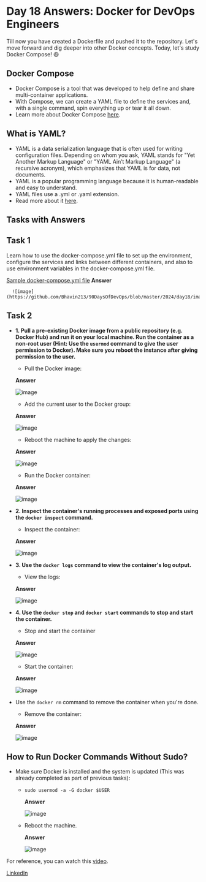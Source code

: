 # Day 18 Answers:  Docker for DevOps Engineers

Till now you have created a Dockerfile and pushed it to the repository. Let's move forward and dig deeper into other Docker concepts. Today, let's study Docker Compose! 😃

## Docker Compose

- Docker Compose is a tool that was developed to help define and share multi-container applications.
- With Compose, we can create a YAML file to define the services and, with a single command, spin everything up or tear it all down.
- Learn more about Docker Compose [here](https://tecadmin.net/tutorial/docker/docker-compose/).

## What is YAML?

- YAML is a data serialization language that is often used for writing configuration files. Depending on whom you ask, YAML stands for "Yet Another Markup Language" or "YAML Ain’t Markup Language" (a recursive acronym), which emphasizes that YAML is for data, not documents.
- YAML is a popular programming language because it is human-readable and easy to understand.
- YAML files use a .yml or .yaml extension.
- Read more about it [here](https://www.redhat.com/en/topics/automation/what-is-yaml).

## Tasks with Answers

## Task 1

Learn how to use the docker-compose.yml file to set up the environment, configure the services and links between different containers, and also to use environment variables in the docker-compose.yml file.

[Sample docker-compose.yml file](https://github.com/LondheShubham153/90DaysOfDevOps/blob/master/2023/day18/docker-compose.yaml)
   **Answer**

      ![image](https://github.com/Bhavin213/90DaysOfDevOps/blob/master/2024/day18/image/1_docker_compose_yml_file.png)

## Task 2
   
   - **1. Pull a pre-existing Docker image from a public repository (e.g. Docker Hub) and run it on your local machine. Run the container as a non-root user (Hint: Use the `usermod` command to give the user permission to Docker). Make sure you reboot the instance after giving permission to the user.**
      - Pull the Docker image:

      **Answer**

      ![image](https://github.com/Bhavin213/90DaysOfDevOps/blob/master/2024/day18/image/2_Pull_the_Docker_image.png)

      - Add the current user to the Docker group:

      **Answer**

      ![image](https://github.com/Bhavin213/90DaysOfDevOps/blob/master/2024/day18/image/3_Add_the_current_user_to_the_Docker_group.png)

      - Reboot the machine to apply the changes:

      **Answer**

      ![image](https://github.com/Bhavin213/90DaysOfDevOps/blob/master/2024/day18/image/4_Reboot_the_machine_to_apply_the_changes.png)

      - Run the Docker container:

      **Answer**

      ![image](https://github.com/Bhavin213/90DaysOfDevOps/blob/master/2024/day18/image/5_Run_the_Docker_container.png)      

   - **2. Inspect the container's running processes and exposed ports using the `docker inspect` command.**
      - Inspect the container:

      **Answer**

      ![image](https://github.com/Bhavin213/90DaysOfDevOps/blob/master/2024/day18/image/6_Inspect_the_container.png)      

   - **3. Use the `docker logs` command to view the container's log output.**
      - View the logs:

      **Answer**

      ![image](https://github.com/Bhavin213/90DaysOfDevOps/blob/master/2024/day18/image/7_View_the_logs.png)

   - **4. Use the `docker stop` and `docker start` commands to stop and start the container.**
      - Stop and start the container

      **Answer**

      ![image](https://github.com/Bhavin213/90DaysOfDevOps/blob/master/2024/day18/image/8_Stop_the_container.png)

      - Start the container:

      **Answer**

      ![image](https://github.com/Bhavin213/90DaysOfDevOps/blob/master/2024/day18/image/9_Start_the_container.png)

   - Use the `docker rm` command to remove the container when you're done.
      - Remove the container:
      
      **Answer**

      ![image](https://github.com/Bhavin213/90DaysOfDevOps/blob/master/2024/day18/image/10_Remove_the_container.png)      

## How to Run Docker Commands Without Sudo?

- Make sure Docker is installed and the system is updated (This was already completed as part of previous tasks):
   - `sudo usermod -a -G docker $USER`

      **Answer**

      ![image](https://github.com/Bhavin213/90DaysOfDevOps/blob/master/2024/day18/image/3_Add_the_current_user_to_the_Docker_group.png)      

   - Reboot the machine.

      **Answer**

      ![image](https://github.com/Bhavin213/90DaysOfDevOps/blob/master/2024/day18/image/4_Reboot_the_machine_to_apply_the_changes.png)         

For reference, you can watch this [video](https://youtu.be/Tevxhn6Odc8).

[LinkedIn](https://www.linkedin.com/in/bhavin-savaliya/)

